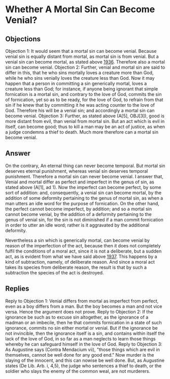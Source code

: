# Whether A Mortal Sin Can Become Venial?
## Objections
Objection 1: It would seem that a mortal sin can become venial. Because venial sin is equally distant from mortal, as mortal sin is from venial. But a venial sin can become mortal, as stated above [1936](A[5]). Therefore also a mortal sin can become venial.
Objection 2: Further, venial and mortal sin are said to differ in this, that he who sins mortally loves a creature more than God, while he who sins venially loves the creature less than God. Now it may happen that a person in committing a sin generically mortal, loves a creature less than God; for instance, if anyone being ignorant that simple fornication is a mortal sin, and contrary to the love of God, commits the sin of fornication, yet so as to be ready, for the love of God, to refrain from that sin if he knew that by committing it he was acting counter to the love of God. Therefore his will be a venial sin; and accordingly a mortal sin can become venial.
Objection 3: Further, as stated above (A[5], OBJ[3]), good is more distant from evil, than venial from mortal sin. But an act which is evil in itself, can become good; thus to kill a man may be an act of justice, as when a judge condemns a thief to death. Much more therefore can a mortal sin become venial.
## Answer
On the contrary, An eternal thing can never become temporal. But mortal sin deserves eternal punishment, whereas venial sin deserves temporal punishment. Therefore a mortal sin can never become venial.
I answer that, Venial and mortal differ as perfect and imperfect in the genus of sin, as stated above (A[1], ad 1). Now the imperfect can become perfect, by some sort of addition: and, consequently, a venial sin can become mortal, by the addition of some deformity pertaining to the genus of mortal sin, as when a man utters an idle word for the purpose of fornication. On the other hand, the perfect cannot become imperfect, by addition; and so a mortal sin cannot become venial, by the addition of a deformity pertaining to the genus of venial sin, for the sin is not diminished if a man commit fornication in order to utter an idle word; rather is it aggravated by the additional deformity.

Nevertheless a sin which is generically mortal, can become venial by reason of the imperfection of the act, because then it does not completely fulfil the conditions of a moral act, since it is not a deliberate, but a sudden act, as is evident from what we have said above [1937](A[2]). This happens by a kind of subtraction, namely, of deliberate reason. And since a moral act takes its species from deliberate reason, the result is that by such a subtraction the species of the act is destroyed.
## Replies
Reply to Objection 1: Venial differs from mortal as imperfect from perfect, even as a boy differs from a man. But the boy becomes a man and not vice versa. Hence the argument does not prove.
Reply to Objection 2: If the ignorance be such as to excuse sin altogether, as the ignorance of a madman or an imbecile, then he that commits fornication in a state of such ignorance, commits no sin either mortal or venial. But if the ignorance be not invincible, then the ignorance itself is a sin, and contains within itself the lack of the love of God, in so far as a man neglects to learn those things whereby he can safeguard himself in the love of God.
Reply to Objection 3: As Augustine says (Contra Mendacium vii), "those things which are evil in themselves, cannot be well done for any good end." Now murder is the slaying of the innocent, and this can nowise be well done. But, as Augustine states (De Lib. Arb. i, 4,5), the judge who sentences a thief to death, or the soldier who slays the enemy of the common weal, are not murderers.